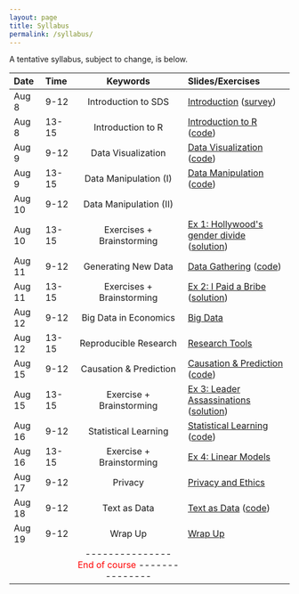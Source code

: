 ```yaml
---
layout: page
title: Syllabus
permalink: /syllabus/
---
```


A tentative syllabus, subject to change, is below.

|Date|Time|Keywords|Slides/Exercises|
|:----|:-----|:-----:|:-----|
|Aug 8| 9-12 | Introduction to SDS | [Introduction](https://sebastianbarfort.github.io/sds_summer/slides/intro.pdf) ([survey](https://sebastianbarfort.typeform.com/to/Rs3G3f))
|Aug 8| 13-15 | Introduction to R | [Introduction to R](https://sebastianbarfort.github.io/sds_summer/slides/intro_R.pdf) ([code](https://sebastianbarfort.github.io/sds_summer/code/intro_R.R))
|Aug 9| 9-12 | Data Visualization | [Data Visualization](https://sebastianbarfort.github.io/sds_summer/slides/visualization.pdf) ([code](https://sebastianbarfort.github.io/sds_summer/code/visualization.R))
|Aug 9| 13-15 | Data Manipulation (I) | [Data Manipulation](https://sebastianbarfort.github.io/sds_summer/slides/manipulation.pdf) ([code](https://sebastianbarfort.github.io/sds_summer/code/manipulation.R))
|Aug 10| 9-12 | Data Manipulation (II) |  
|Aug 10| 13-15 | Exercises + Brainstorming | [Ex 1: Hollywood's gender divide](https://sebastianbarfort.github.io/sds_summer/posts/2016/08/05/exercise-1.html) ([solution](https://sebastianbarfort.github.io/sds_summer/code/exercise1.R))
|Aug 11| 9-12 | Generating New Data | [Data Gathering](https://sebastianbarfort.github.io/sds_summer/slides/gathering.pdf) ([code](https://sebastianbarfort.github.io/sds_summer/code/gathering.R))
|Aug 11| 13-15 | Exercises + Brainstorming  |  [Ex 2: I Paid a Bribe](https://sebastianbarfort.github.io/sds_summer/posts/2016/08/06/exercise-2.html) ([solution](https://sebastianbarfort.github.io/sds_summer/code/exercise2.R))
|Aug 12| 9-12 |  Big Data in Economics | [Big Data](https://sebastianbarfort.github.io/sds_summer/slides/bigdata.pdf)
|Aug 12| 13-15 | Reproducible Research | [Research Tools](https://sebastianbarfort.github.io/sds_summer/slides/tools.pdf)
|Aug 15| 9-12 |  Causation & Prediction | [Causation & Prediction](https://sebastianbarfort.github.io/sds_summer/slides/causality.pdf) ([code](https://sebastianbarfort.github.io/sds_summer/code/causality.R))
|Aug 15| 13-15 | Exercise + Brainstorming |  [Ex 3: Leader Assassinations](https://sebastianbarfort.github.io/sds_summer/posts/2016/08/14/exercise-3.html) ([solution](https://sebastianbarfort.github.io/sds_summer/code/exercise3.R))
|Aug 16| 9-12 |  Statistical Learning | [Statistical Learning](https://sebastianbarfort.github.io/sds_summer/slides/learning.pdf) ([code](https://sebastianbarfort.github.io/sds_summer/code/learning.R))
|Aug 16| 13-15 | Exercise + Brainstorming |  [Ex 4: Linear Models](https://sebastianbarfort.github.io/sds_summer/posts/2016/08/15/exercise-4.html)
|Aug 17| 9-12 |  Privacy |  [Privacy and Ethics](https://sebastianbarfort.github.io/sds_summer/slides/privacy_ethics.pdf)
|Aug 18| 9-12 |  Text as Data | [Text as Data](https://sebastianbarfort.github.io/sds_summer/slides/textdata.pdf) ([code](https://sebastianbarfort.github.io/sds_summer/code/textdata.R))
|Aug 19| 9-12 |  Wrap Up |  [Wrap Up](https://sebastianbarfort.github.io/sds_summer/slides/wrapup.pdf)
| | | ---------------  <font color="red"> End of course </font> --------------- | |
